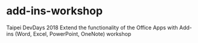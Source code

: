 # add-ins-workshop
Taipei DevDays 2018 Extend the functionality of the Office Apps with Add-ins (Word, Excel, PowerPoint, OneNote) workshop
